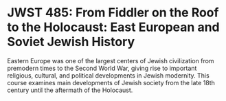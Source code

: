# JWST 485: From Fiddler on the Roof to the Holocaust: East European and Soviet Jewish History

Eastern Europe was one of the largest centers of Jewish civilization from premodern times to the Second World War, giving rise to important religious, cultural, and political developments in Jewish modernity. This course examines main developments of Jewish society from the late 18th century until the aftermath of the Holocaust.